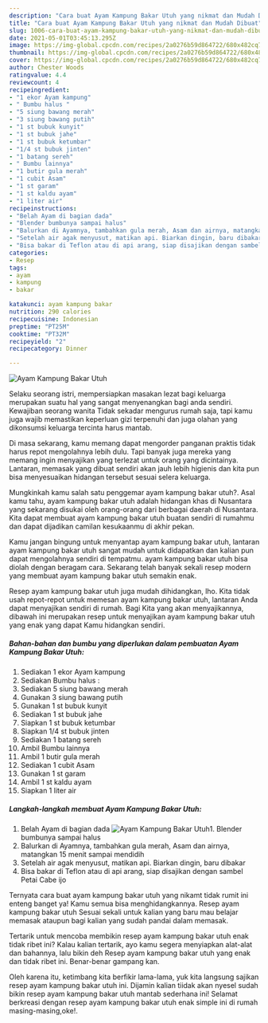 ```yaml
---
description: "Cara buat Ayam Kampung Bakar Utuh yang nikmat dan Mudah Dibuat"
title: "Cara buat Ayam Kampung Bakar Utuh yang nikmat dan Mudah Dibuat"
slug: 1006-cara-buat-ayam-kampung-bakar-utuh-yang-nikmat-dan-mudah-dibuat
date: 2021-05-01T03:45:13.295Z
image: https://img-global.cpcdn.com/recipes/2a0276b59d864722/680x482cq70/ayam-kampung-bakar-utuh-foto-resep-utama.jpg
thumbnail: https://img-global.cpcdn.com/recipes/2a0276b59d864722/680x482cq70/ayam-kampung-bakar-utuh-foto-resep-utama.jpg
cover: https://img-global.cpcdn.com/recipes/2a0276b59d864722/680x482cq70/ayam-kampung-bakar-utuh-foto-resep-utama.jpg
author: Chester Woods
ratingvalue: 4.4
reviewcount: 4
recipeingredient:
- "1 ekor Ayam kampung"
- " Bumbu halus "
- "5 siung bawang merah"
- "3 siung bawang putih"
- "1 st bubuk kunyit"
- "1 st bubuk jahe"
- "1 st bubuk ketumbar"
- "1/4 st bubuk jinten"
- "1 batang sereh"
- " Bumbu lainnya"
- "1 butir gula merah"
- "1 cubit Asam"
- "1 st garam"
- "1 st kaldu ayam"
- "1 liter air"
recipeinstructions:
- "Belah Ayam di bagian dada"
- "Blender bumbunya sampai halus"
- "Balurkan di Ayamnya, tambahkan gula merah, Asam dan airnya, matangkan 15 menit sampai mendidih"
- "Setelah air agak menyusut, matikan api. Biarkan dingin, baru dibakar"
- "Bisa bakar di Teflon atau di api arang, siap disajikan dengan sambel Petai Cabe ijo"
categories:
- Resep
tags:
- ayam
- kampung
- bakar

katakunci: ayam kampung bakar 
nutrition: 290 calories
recipecuisine: Indonesian
preptime: "PT25M"
cooktime: "PT32M"
recipeyield: "2"
recipecategory: Dinner

---
```



![Ayam Kampung Bakar Utuh](https://img-global.cpcdn.com/recipes/2a0276b59d864722/680x482cq70/ayam-kampung-bakar-utuh-foto-resep-utama.jpg)

Selaku seorang istri, mempersiapkan masakan lezat bagi keluarga merupakan suatu hal yang sangat menyenangkan bagi anda sendiri. Kewajiban seorang  wanita Tidak sekadar mengurus rumah saja, tapi kamu juga wajib memastikan keperluan gizi terpenuhi dan juga olahan yang dikonsumsi keluarga tercinta harus mantab.

Di masa  sekarang, kamu memang dapat mengorder panganan praktis tidak harus repot mengolahnya lebih dulu. Tapi banyak juga mereka yang memang ingin menyajikan yang terlezat untuk orang yang dicintainya. Lantaran, memasak yang dibuat sendiri akan jauh lebih higienis dan kita pun bisa menyesuaikan hidangan tersebut sesuai selera keluarga. 



Mungkinkah kamu salah satu penggemar ayam kampung bakar utuh?. Asal kamu tahu, ayam kampung bakar utuh adalah hidangan khas di Nusantara yang sekarang disukai oleh orang-orang dari berbagai daerah di Nusantara. Kita dapat membuat ayam kampung bakar utuh buatan sendiri di rumahmu dan dapat dijadikan camilan kesukaanmu di akhir pekan.

Kamu jangan bingung untuk menyantap ayam kampung bakar utuh, lantaran ayam kampung bakar utuh sangat mudah untuk didapatkan dan kalian pun dapat mengolahnya sendiri di tempatmu. ayam kampung bakar utuh bisa diolah dengan beragam cara. Sekarang telah banyak sekali resep modern yang membuat ayam kampung bakar utuh semakin enak.

Resep ayam kampung bakar utuh juga mudah dihidangkan, lho. Kita tidak usah repot-repot untuk memesan ayam kampung bakar utuh, lantaran Anda dapat menyajikan sendiri di rumah. Bagi Kita yang akan menyajikannya, dibawah ini merupakan resep untuk menyajikan ayam kampung bakar utuh yang enak yang dapat Kamu hidangkan sendiri.

<!--inarticleads1-->

##### Bahan-bahan dan bumbu yang diperlukan dalam pembuatan Ayam Kampung Bakar Utuh:

1. Sediakan 1 ekor Ayam kampung
1. Sediakan  Bumbu halus :
1. Sediakan 5 siung bawang merah
1. Gunakan 3 siung bawang putih
1. Gunakan 1 st bubuk kunyit
1. Sediakan 1 st bubuk jahe
1. Siapkan 1 st bubuk ketumbar
1. Siapkan 1/4 st bubuk jinten
1. Sediakan 1 batang sereh
1. Ambil  Bumbu lainnya
1. Ambil 1 butir gula merah
1. Sediakan 1 cubit Asam
1. Gunakan 1 st garam
1. Ambil 1 st kaldu ayam
1. Siapkan 1 liter air




<!--inarticleads2-->

##### Langkah-langkah membuat Ayam Kampung Bakar Utuh:

1. Belah Ayam di bagian dada
<img src="https://img-global.cpcdn.com/steps/79183ffa255f1f97/160x128cq70/ayam-kampung-bakar-utuh-langkah-memasak-1-foto.jpg" alt="Ayam Kampung Bakar Utuh">1. Blender bumbunya sampai halus
1. Balurkan di Ayamnya, tambahkan gula merah, Asam dan airnya, matangkan 15 menit sampai mendidih
1. Setelah air agak menyusut, matikan api. Biarkan dingin, baru dibakar
1. Bisa bakar di Teflon atau di api arang, siap disajikan dengan sambel Petai Cabe ijo




Ternyata cara buat ayam kampung bakar utuh yang nikamt tidak rumit ini enteng banget ya! Kamu semua bisa menghidangkannya. Resep ayam kampung bakar utuh Sesuai sekali untuk kalian yang baru mau belajar memasak ataupun bagi kalian yang sudah pandai dalam memasak.

Tertarik untuk mencoba membikin resep ayam kampung bakar utuh enak tidak ribet ini? Kalau kalian tertarik, ayo kamu segera menyiapkan alat-alat dan bahannya, lalu bikin deh Resep ayam kampung bakar utuh yang enak dan tidak ribet ini. Benar-benar gampang kan. 

Oleh karena itu, ketimbang kita berfikir lama-lama, yuk kita langsung sajikan resep ayam kampung bakar utuh ini. Dijamin kalian tiidak akan nyesel sudah bikin resep ayam kampung bakar utuh mantab sederhana ini! Selamat berkreasi dengan resep ayam kampung bakar utuh enak simple ini di rumah masing-masing,oke!.

